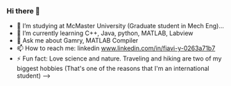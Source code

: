 ### Hi there 👋



- 🔭 I’m studying at McMaster University (Graduate student in Mech Eng)...
- 🌱 I’m currently learning C++, Java, python, MATLAB, Labview
- 💬 Ask me about Gamry, MATLAB Compiler
- 📫 How to reach me: linkedin  www.linkedin.com/in/fiavi-y-0263a71b7
- ⚡ Fun fact: Love science and nature. Traveling and hiking are two of my biggest hobbies (That's one of the reasons that I'm an international student)
-->
